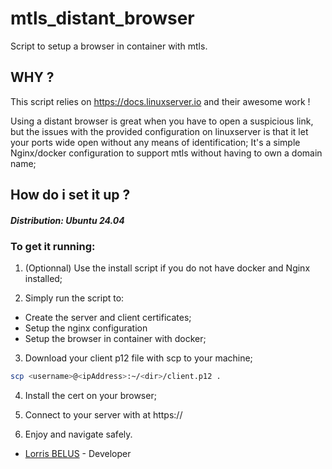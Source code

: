 # mtls_distant_browser
Script to setup a browser in container with mtls.

## WHY ? 
This script relies on https://docs.linuxserver.io and their awesome work !

Using a distant browser is great when you have to open a suspicious link, but the issues with the provided configuration on linuxserver is that it let your ports wide open without any means of identification;
It's a simple Nginx/docker configuration to support mtls without having to own a domain name; 

## How do i set it up ?
##### Distribution: Ubuntu 24.04

### To get it running: 

1. (Optionnal) Use the install script if you do not have docker and Nginx installed;

2. Simply run the script to:
- Create the server and client certificates;
- Setup the nginx configuration
- Setup the browser in container with docker;

3. Download your client p12 file with scp to your machine;  
```sh
scp <username>@<ipAddress>:~/<dir>/client.p12 .
```
4. Install the cert on your browser;

5. Connect to your server with at https://<your-IP-address>

6. Enjoy and navigate safely.

* [Lorris BELUS](//github.com/Lbelus) - Developer
